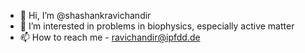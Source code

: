 - 👋 Hi, I’m @shashankravichandir
- 👀 I’m interested in problems in biophysics, especially active matter
- 📫 How to reach me - ravichandir@ipfdd.de




